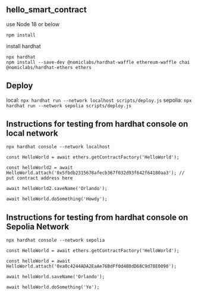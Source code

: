 ## hello_smart_contract

use Node 18 or below

`npm install`

install hardhat
```
npx hardhat
npm install --save-dev @nomiclabs/hardhat-waffle ethereum-waffle chai @nomiclabs/hardhat-ethers ethers
```

## Deploy 
local: `npx hardhat run --network localhost scripts/deploy.js`
sepolia: `npx hardhat run --network sepolia scripts/deploy.js`

## Instructions for testing from hardhat console on local network
```
npx hardhat console --network localhost 

const HelloWorld = await ethers.getContractFactory('HelloWorld');

const helloWorld2 = await HelloWorld.attach('0x5fbdb2315678afecb367f032d93f642f64180aa3'); // put contract address here

await helloWorld2.saveName('Orlando');

await helloWorld.doSomething('Howdy');
```


## Instructions for testing from hardhat console on Sepolia Network
```
npx hardhat console --network sepolia 

const HelloWorld = await ethers.getContractFactory('HelloWorld');

const helloWorld = await HelloWorld.attach('0xa0c4244ADA2EaAe76BdFf0d4B0dD68C9d78E0090');

await helloWorld.saveName('Orlando');

await helloWorld.doSomething('Yo');
```
